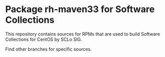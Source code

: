 # Package rh-maven33 for Software Collections

This repository contains sources for RPMs that are used
to build Software Collections for CentOS by SCLo SIG.

Find other branches for specific sources.
